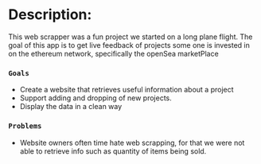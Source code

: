 # Description: 
This web scrapper was a fun project we started on a long plane flight. The goal of this app is to get live feedback of projects some one is invested 
in on the ethereum network, specifically the openSea marketPlace 

### `Goals`
- Create a website that retrieves useful information about a project
- Support adding and dropping of new projects.
- Display the data in a clean way

### `Problems`

- Website owners often time hate web scrapping, for that we were not able to retrieve info such as quantity of items being sold.